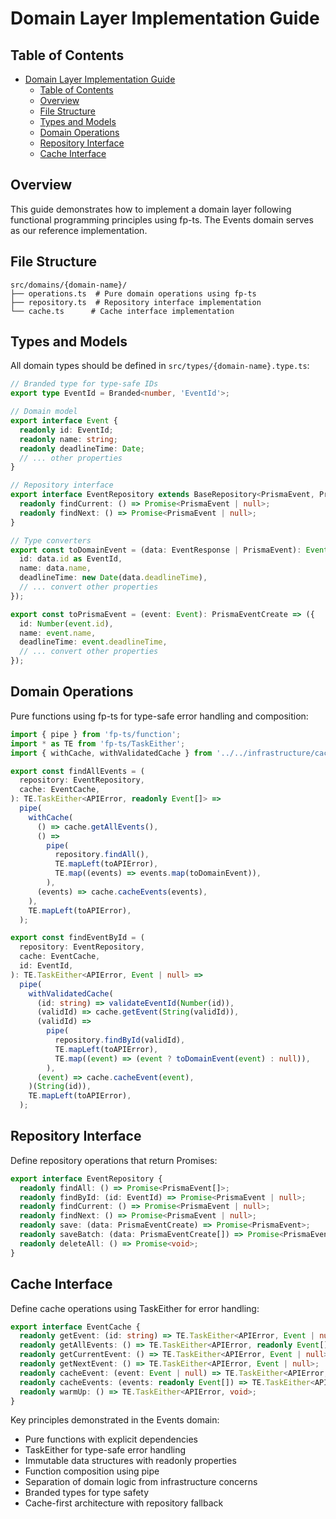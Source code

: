 # Domain Layer Implementation Guide

## Table of Contents

- [Domain Layer Implementation Guide](#domain-layer-implementation-guide)
  - [Table of Contents](#table-of-contents)
  - [Overview](#overview)
  - [File Structure](#file-structure)
  - [Types and Models](#types-and-models)
  - [Domain Operations](#domain-operations)
  - [Repository Interface](#repository-interface)
  - [Cache Interface](#cache-interface)

## Overview

This guide demonstrates how to implement a domain layer following functional programming principles using fp-ts. The Events domain serves as our reference implementation.

## File Structure

```
src/domains/{domain-name}/
├── operations.ts  # Pure domain operations using fp-ts
├── repository.ts  # Repository interface implementation
└── cache.ts      # Cache interface implementation
```

## Types and Models

All domain types should be defined in `src/types/{domain-name}.type.ts`:

```typescript
// Branded type for type-safe IDs
export type EventId = Branded<number, 'EventId'>;

// Domain model
export interface Event {
  readonly id: EventId;
  readonly name: string;
  readonly deadlineTime: Date;
  // ... other properties
}

// Repository interface
export interface EventRepository extends BaseRepository<PrismaEvent, PrismaEventCreate, EventId> {
  readonly findCurrent: () => Promise<PrismaEvent | null>;
  readonly findNext: () => Promise<PrismaEvent | null>;
}

// Type converters
export const toDomainEvent = (data: EventResponse | PrismaEvent): Event => ({
  id: data.id as EventId,
  name: data.name,
  deadlineTime: new Date(data.deadlineTime),
  // ... convert other properties
});

export const toPrismaEvent = (event: Event): PrismaEventCreate => ({
  id: Number(event.id),
  name: event.name,
  deadlineTime: event.deadlineTime,
  // ... convert other properties
});
```

## Domain Operations

Pure functions using fp-ts for type-safe error handling and composition:

```typescript
import { pipe } from 'fp-ts/function';
import * as TE from 'fp-ts/TaskEither';
import { withCache, withValidatedCache } from '../../infrastructure/cache/utils';

export const findAllEvents = (
  repository: EventRepository,
  cache: EventCache,
): TE.TaskEither<APIError, readonly Event[]> =>
  pipe(
    withCache(
      () => cache.getAllEvents(),
      () =>
        pipe(
          repository.findAll(),
          TE.mapLeft(toAPIError),
          TE.map((events) => events.map(toDomainEvent)),
        ),
      (events) => cache.cacheEvents(events),
    ),
    TE.mapLeft(toAPIError),
  );

export const findEventById = (
  repository: EventRepository,
  cache: EventCache,
  id: EventId,
): TE.TaskEither<APIError, Event | null> =>
  pipe(
    withValidatedCache(
      (id: string) => validateEventId(Number(id)),
      (validId) => cache.getEvent(String(validId)),
      (validId) =>
        pipe(
          repository.findById(validId),
          TE.mapLeft(toAPIError),
          TE.map((event) => (event ? toDomainEvent(event) : null)),
        ),
      (event) => cache.cacheEvent(event),
    )(String(id)),
    TE.mapLeft(toAPIError),
  );
```

## Repository Interface

Define repository operations that return Promises:

```typescript
export interface EventRepository {
  readonly findAll: () => Promise<PrismaEvent[]>;
  readonly findById: (id: EventId) => Promise<PrismaEvent | null>;
  readonly findCurrent: () => Promise<PrismaEvent | null>;
  readonly findNext: () => Promise<PrismaEvent | null>;
  readonly save: (data: PrismaEventCreate) => Promise<PrismaEvent>;
  readonly saveBatch: (data: PrismaEventCreate[]) => Promise<PrismaEvent[]>;
  readonly deleteAll: () => Promise<void>;
}
```

## Cache Interface

Define cache operations using TaskEither for error handling:

```typescript
export interface EventCache {
  readonly getEvent: (id: string) => TE.TaskEither<APIError, Event | null>;
  readonly getAllEvents: () => TE.TaskEither<APIError, readonly Event[]>;
  readonly getCurrentEvent: () => TE.TaskEither<APIError, Event | null>;
  readonly getNextEvent: () => TE.TaskEither<APIError, Event | null>;
  readonly cacheEvent: (event: Event | null) => TE.TaskEither<APIError, void>;
  readonly cacheEvents: (events: readonly Event[]) => TE.TaskEither<APIError, void>;
  readonly warmUp: () => TE.TaskEither<APIError, void>;
}
```

Key principles demonstrated in the Events domain:

- Pure functions with explicit dependencies
- TaskEither for type-safe error handling
- Immutable data structures with readonly properties
- Function composition using pipe
- Separation of domain logic from infrastructure concerns
- Branded types for type safety
- Cache-first architecture with repository fallback
